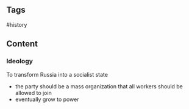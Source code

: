 ---
---

## Tags

#history

## Content

### Ideology

To transform Russia into a socialist state

- the party should be a mass organization that all workers should be allowed to join
- eventually grow to power
